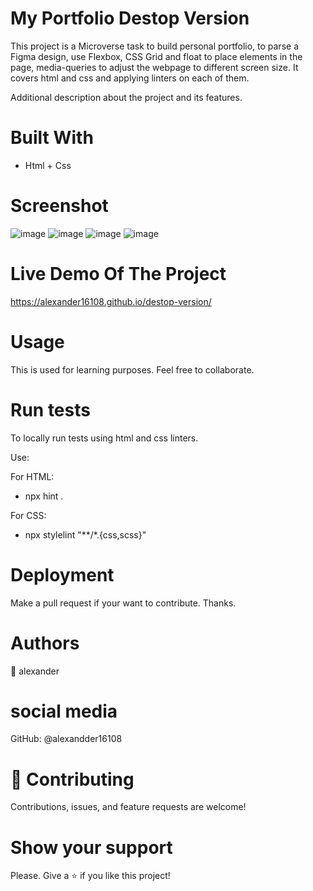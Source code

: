 

# My Portfolio Destop Version
This project is a Microverse task to build personal portfolio, to parse a Figma design, use Flexbox, CSS Grid and float to place elements in the page, media-queries to adjust the webpage to different screen size. It covers html and css and applying linters on each of them.

Additional description about the project and its features.

# Built With
- Html + Css

# Screenshot

![image](https://user-images.githubusercontent.com/60612329/121685237-986c6a80-cab7-11eb-8375-7fb5ded34c74.png)
![image](https://user-images.githubusercontent.com/60612329/121685329-b3d77580-cab7-11eb-9c0c-24404f7e8350.png)
![image](https://user-images.githubusercontent.com/60612329/121685400-cb166300-cab7-11eb-9d79-e843f4cd1108.png)
![image](https://user-images.githubusercontent.com/60612329/121685464-dd909c80-cab7-11eb-80c2-7d5afc52db03.png)



# Live Demo Of The Project
https://alexander16108.github.io/destop-version/

# Usage
This is used for learning purposes. Feel free to collaborate.

# Run tests
To locally run tests using html and css linters.

Use:

For HTML:


- npx hint .


For CSS:


- npx stylelint "**/*.{css,scss}" 


# Deployment
Make a pull request if your want to contribute. Thanks.

# Authors
👤 alexander

# social media
GitHub: @alexandder16108
# 🤝 Contributing
Contributions, issues, and feature requests are welcome!

# Show your support
Please. Give a ⭐️ if you like this project!

